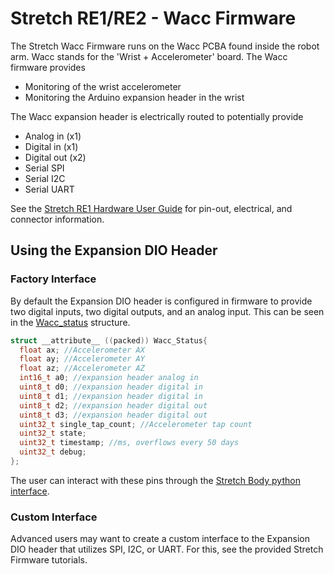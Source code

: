 # Stretch RE1/RE2 - Wacc Firmware

The Stretch Wacc Firmware runs on the Wacc PCBA found inside the robot arm. Wacc stands for the 'Wrist + Accelerometer' board. The Wacc firmware provides

* Monitoring of the wrist accelerometer
* Monitoring the Arduino expansion header in the wrist

The Wacc expansion header is electrically routed to potentially provide

* Analog in (x1)
* Digital in (x1)
* Digital out (x2)
* Serial SPI 
* Serial I2C 
* Serial UART

See the [Stretch RE1 Hardware User Guide](https://docs.hello-robot.com) for pin-out, electrical, and connector information.

## Using the Expansion DIO Header

### Factory Interface

By default the Expansion DIO header is configured in firmware to provide two digital inputs, two digital outputs, and an analog input. This can be seen in the [Wacc_status](https://github.com/hello-robot/stretch_firmware/blob/master/arduino/hello_wacc/Common.h) structure.

```c
struct __attribute__ ((packed)) Wacc_Status{
  float ax;	//Accelerometer AX
  float ay;	//Accelerometer AY
  float az;	//Accelerometer AZ
  int16_t a0; //expansion header analog in
  uint8_t d0; //expansion header digital in
  uint8_t d1; //expansion header digital in
  uint8_t d2; //expansion header digital out
  uint8_t d3; //expansion header digital out
  uint32_t single_tap_count; //Accelerometer tap count
  uint32_t state;
  uint32_t timestamp; //ms, overflows every 50 days
  uint32_t debug;
};
```

The user can interact with these pins through the [Stretch Body python interface](https://hello-robot.github.io/stretch_body_guide/). 

### Custom Interface

Advanced users may want to create a custom interface to the Expansion DIO header that utilizes SPI, I2C, or UART. For this, see the provided Stretch Firmware tutorials.
